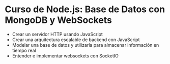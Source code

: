 # Curso de Node.js: Base de Datos con MongoDB y WebSockets

- Crear un servidor HTTP usando JavaScript
- Crear una arquitectura escalable de backend con JavaScript
- Modelar una base de datos y utilizarla para almacenar información en tiempo real
- Entender e implementar websockets con SocketIO